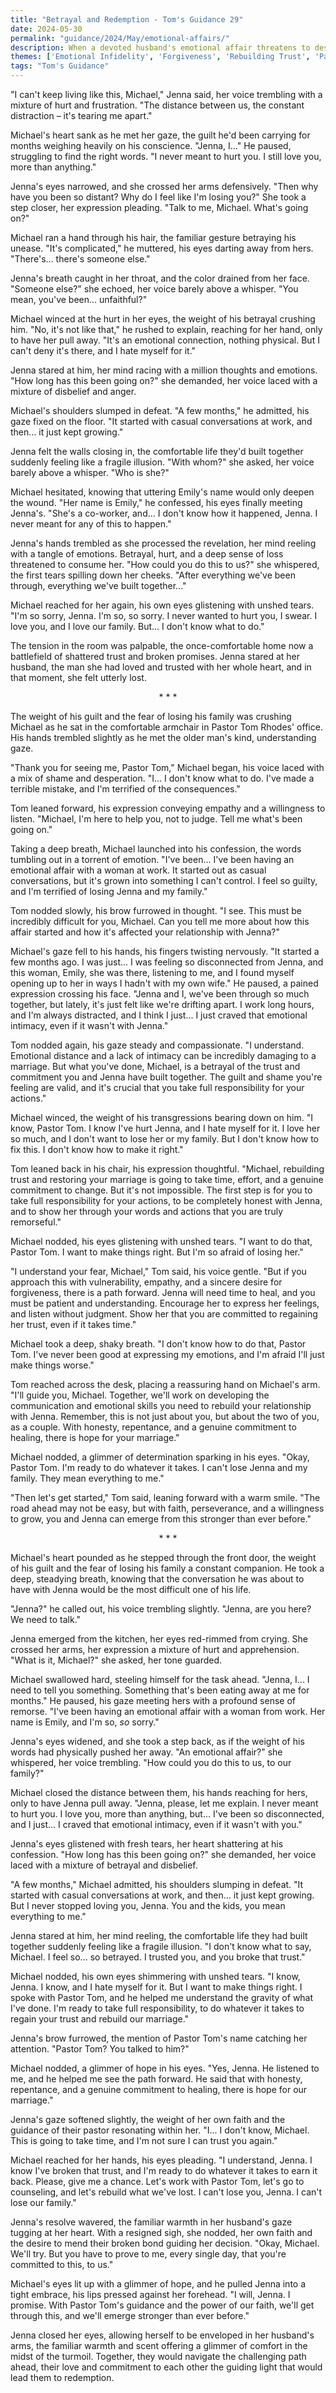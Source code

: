 ```yaml
---
title: "Betrayal and Redemption - Tom's Guidance 29"
date: 2024-05-30
permalink: "guidance/2024/May/emotional-affairs/"
description: When a devoted husband's emotional affair threatens to destroy his marriage, he seeks guidance from Pastor Tom Rhodes to help him and his wife navigate the painful betrayal and find a path to redemption and healing.
themes: ['Emotional Infidelity', 'Forgiveness', 'Rebuilding Trust', 'Pastoral Counseling', 'Spiritual Growth']
tags: "Tom's Guidance"
---
```

"I can't keep living like this, Michael," Jenna said, her voice trembling with a mixture of hurt and frustration. "The distance between us, the constant distraction – it's tearing me apart."

Michael's heart sank as he met her gaze, the guilt he'd been carrying for months weighing heavily on his conscience. "Jenna, I..." He paused, struggling to find the right words. "I never meant to hurt you. I still love you, more than anything."

Jenna's eyes narrowed, and she crossed her arms defensively. "Then why have you been so distant? Why do I feel like I'm losing you?" She took a step closer, her expression pleading. "Talk to me, Michael. What's going on?"

Michael ran a hand through his hair, the familiar gesture betraying his unease. "It's complicated," he muttered, his eyes darting away from hers. "There's... there's someone else."

Jenna's breath caught in her throat, and the color drained from her face. "Someone else?" she echoed, her voice barely above a whisper. "You mean, you've been... unfaithful?"

Michael winced at the hurt in her eyes, the weight of his betrayal crushing him. "No, it's not like that," he rushed to explain, reaching for her hand, only to have her pull away. "It's an emotional connection, nothing physical. But I can't deny it's there, and I hate myself for it."

Jenna stared at him, her mind racing with a million thoughts and emotions. "How long has this been going on?" she demanded, her voice laced with a mixture of disbelief and anger.

Michael's shoulders slumped in defeat. "A few months," he admitted, his gaze fixed on the floor. "It started with casual conversations at work, and then... it just kept growing."

Jenna felt the walls closing in, the comfortable life they'd built together suddenly feeling like a fragile illusion. "With whom?" she asked, her voice barely above a whisper. "Who is she?"

Michael hesitated, knowing that uttering Emily's name would only deepen the wound. "Her name is Emily," he confessed, his eyes finally meeting Jenna's. "She's a co-worker, and... I don't know how it happened, Jenna. I never meant for any of this to happen."

Jenna's hands trembled as she processed the revelation, her mind reeling with a tangle of emotions. Betrayal, hurt, and a deep sense of loss threatened to consume her. "How could you do this to us?" she whispered, the first tears spilling down her cheeks. "After everything we've been through, everything we've built together..."

Michael reached for her again, his own eyes glistening with unshed tears. "I'm so sorry, Jenna. I'm so, so sorry. I never wanted to hurt you, I swear. I love you, and I love our family. But... I don't know what to do."

The tension in the room was palpable, the once-comfortable home now a battlefield of shattered trust and broken promises. Jenna stared at her husband, the man she had loved and trusted with her whole heart, and in that moment, she felt utterly lost.

<center>* * *</center>

The weight of his guilt and the fear of losing his family was crushing Michael as he sat in the comfortable armchair in Pastor Tom Rhodes' office. His hands trembled slightly as he met the older man's kind, understanding gaze.

"Thank you for seeing me, Pastor Tom," Michael began, his voice laced with a mix of shame and desperation. "I... I don't know what to do. I've made a terrible mistake, and I'm terrified of the consequences."

Tom leaned forward, his expression conveying empathy and a willingness to listen. "Michael, I'm here to help you, not to judge. Tell me what's been going on."

Taking a deep breath, Michael launched into his confession, the words tumbling out in a torrent of emotion. "I've been... I've been having an emotional affair with a woman at work. It started out as casual conversations, but it's grown into something I can't control. I feel so guilty, and I'm terrified of losing Jenna and my family."

Tom nodded slowly, his brow furrowed in thought. "I see. This must be incredibly difficult for you, Michael. Can you tell me more about how this affair started and how it's affected your relationship with Jenna?"

Michael's gaze fell to his hands, his fingers twisting nervously. "It started a few months ago. I was just... I was feeling so disconnected from Jenna, and this woman, Emily, she was there, listening to me, and I found myself opening up to her in ways I hadn't with my own wife." He paused, a pained expression crossing his face. "Jenna and I, we've been through so much together, but lately, it's just felt like we're drifting apart. I work long hours, and I'm always distracted, and I think I just... I just craved that emotional intimacy, even if it wasn't with Jenna."

Tom nodded again, his gaze steady and compassionate. "I understand. Emotional distance and a lack of intimacy can be incredibly damaging to a marriage. But what you've done, Michael, is a betrayal of the trust and commitment you and Jenna have built together. The guilt and shame you're feeling are valid, and it's crucial that you take full responsibility for your actions."

Michael winced, the weight of his transgressions bearing down on him. "I know, Pastor Tom. I know I've hurt Jenna, and I hate myself for it. I love her so much, and I don't want to lose her or my family. But I don't know how to fix this. I don't know how to make it right."

Tom leaned back in his chair, his expression thoughtful. "Michael, rebuilding trust and restoring your marriage is going to take time, effort, and a genuine commitment to change. But it's not impossible. The first step is for you to take full responsibility for your actions, to be completely honest with Jenna, and to show her through your words and actions that you are truly remorseful."

Michael nodded, his eyes glistening with unshed tears. "I want to do that, Pastor Tom. I want to make things right. But I'm so afraid of losing her."

"I understand your fear, Michael," Tom said, his voice gentle. "But if you approach this with vulnerability, empathy, and a sincere desire for forgiveness, there is a path forward. Jenna will need time to heal, and you must be patient and understanding. Encourage her to express her feelings, and listen without judgment. Show her that you are committed to regaining her trust, even if it takes time."

Michael took a deep, shaky breath. "I don't know how to do that, Pastor Tom. I've never been good at expressing my emotions, and I'm afraid I'll just make things worse."

Tom reached across the desk, placing a reassuring hand on Michael's arm. "I'll guide you, Michael. Together, we'll work on developing the communication and emotional skills you need to rebuild your relationship with Jenna. Remember, this is not just about you, but about the two of you, as a couple. With honesty, repentance, and a genuine commitment to healing, there is hope for your marriage."

Michael nodded, a glimmer of determination sparking in his eyes. "Okay, Pastor Tom. I'm ready to do whatever it takes. I can't lose Jenna and my family. They mean everything to me."

"Then let's get started," Tom said, leaning forward with a warm smile. "The road ahead may not be easy, but with faith, perseverance, and a willingness to grow, you and Jenna can emerge from this stronger than ever before."

<center>* * *</center>

Michael's heart pounded as he stepped through the front door, the weight of his guilt and the fear of losing his family a constant companion. He took a deep, steadying breath, knowing that the conversation he was about to have with Jenna would be the most difficult one of his life.

"Jenna?" he called out, his voice trembling slightly. "Jenna, are you here? We need to talk."

Jenna emerged from the kitchen, her eyes red-rimmed from crying. She crossed her arms, her expression a mixture of hurt and apprehension. "What is it, Michael?" she asked, her tone guarded.

Michael swallowed hard, steeling himself for the task ahead. "Jenna, I... I need to tell you something. Something that's been eating away at me for months." He paused, his gaze meeting hers with a profound sense of remorse. "I've been having an emotional affair with a woman from work. Her name is Emily, and I'm so, _so_ sorry."

Jenna's eyes widened, and she took a step back, as if the weight of his words had physically pushed her away. "An emotional affair?" she whispered, her voice trembling. "How could you do this to us, to our family?"

Michael closed the distance between them, his hands reaching for hers, only to have Jenna pull away. "Jenna, please, let me explain. I never meant to hurt you. I love you, more than anything, but... I've been so disconnected, and I just... I craved that emotional intimacy, even if it wasn't with you."

Jenna's eyes glistened with fresh tears, her heart shattering at his confession. "How long has this been going on?" she demanded, her voice laced with a mixture of betrayal and disbelief.

"A few months," Michael admitted, his shoulders slumping in defeat. "It started with casual conversations at work, and then... it just kept growing. But I never stopped loving you, Jenna. You and the kids, you mean everything to me."

Jenna stared at him, her mind reeling, the comfortable life they had built together suddenly feeling like a fragile illusion. "I don't know what to say, Michael. I feel so... so betrayed. I trusted you, and you broke that trust."

Michael nodded, his own eyes shimmering with unshed tears. "I know, Jenna. I know, and I hate myself for it. But I want to make things right. I spoke with Pastor Tom, and he helped me understand the gravity of what I've done. I'm ready to take full responsibility, to do whatever it takes to regain your trust and rebuild our marriage."

Jenna's brow furrowed, the mention of Pastor Tom's name catching her attention. "Pastor Tom? You talked to him?"

Michael nodded, a glimmer of hope in his eyes. "Yes, Jenna. He listened to me, and he helped me see the path forward. He said that with honesty, repentance, and a genuine commitment to healing, there is hope for our marriage."

Jenna's gaze softened slightly, the weight of her own faith and the guidance of their pastor resonating within her. "I... I don't know, Michael. This is going to take time, and I'm not sure I can trust you again."

Michael reached for her hands, his eyes pleading. "I understand, Jenna. I know I've broken that trust, and I'm ready to do whatever it takes to earn it back. Please, give me a chance. Let's work with Pastor Tom, let's go to counseling, and let's rebuild what we've lost. I can't lose you, Jenna. I can't lose our family."

Jenna's resolve wavered, the familiar warmth in her husband's gaze tugging at her heart. With a resigned sigh, she nodded, her own faith and the desire to mend their broken bond guiding her decision. "Okay, Michael. We'll try. But you have to prove to me, every single day, that you're committed to this, to us."

Michael's eyes lit up with a glimmer of hope, and he pulled Jenna into a tight embrace, his lips pressed against her forehead. "I will, Jenna. I promise. With Pastor Tom's guidance and the power of our faith, we'll get through this, and we'll emerge stronger than ever before."

Jenna closed her eyes, allowing herself to be enveloped in her husband's arms, the familiar warmth and scent offering a glimmer of comfort in the midst of the turmoil. Together, they would navigate the challenging path ahead, their love and commitment to each other the guiding light that would lead them to redemption.

